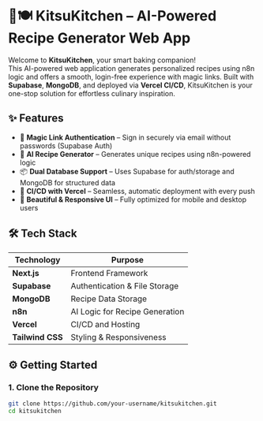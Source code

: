 # 🦊🍽️ KitsuKitchen – AI-Powered Recipe Generator Web App

Welcome to **KitsuKitchen**, your smart baking companion!  
This AI-powered web application generates personalized recipes using n8n logic and offers a smooth, login-free experience with magic links. Built with **Supabase**, **MongoDB**, and deployed via **Vercel CI/CD**, KitsuKitchen is your one-stop solution for effortless culinary inspiration.


## ✨ Features

- 🔐 **Magic Link Authentication** – Sign in securely via email without passwords (Supabase Auth)
- 🤖 **AI Recipe Generator** – Generates unique recipes using n8n-powered logic
- 📦 **Dual Database Support** – Uses Supabase for auth/storage and MongoDB for structured data
- 🚀 **CI/CD with Vercel** – Seamless, automatic deployment with every push
- 🎨 **Beautiful & Responsive UI** – Fully optimized for mobile and desktop users


## 🛠️ Tech Stack

| Technology     | Purpose                             |
|----------------|-------------------------------------|
| **Next.js**    | Frontend Framework                  |
| **Supabase**   | Authentication & File Storage       |
| **MongoDB**    | Recipe Data Storage                 |
| **n8n**        | AI Logic for Recipe Generation      |
| **Vercel**     | CI/CD and Hosting                   |
| **Tailwind CSS** | Styling & Responsiveness          |


## ⚙️ Getting Started

### 1. Clone the Repository
```bash
git clone https://github.com/your-username/kitsukitchen.git
cd kitsukitchen
